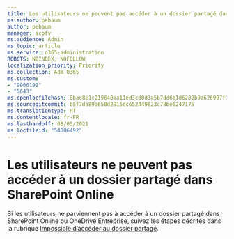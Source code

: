 ```yaml
---
title: Les utilisateurs ne peuvent pas accéder à un dossier partagé dans SharePoint Online
ms.author: pebaum
author: pebaum
manager: scotv
ms.audience: Admin
ms.topic: article
ms.service: o365-administration
ROBOTS: NOINDEX, NOFOLLOW
localization_priority: Priority
ms.collection: Adm_O365
ms.custom:
- "9000192"
- "5643"
ms.openlocfilehash: 8bac8e1c219640aa11ed3cd0d3a5b7dd6b1d6282b9a626997f18431b037d2cdb
ms.sourcegitcommit: b5f7da89a650d2915dc652449623c78be6247175
ms.translationtype: HT
ms.contentlocale: fr-FR
ms.lasthandoff: 08/05/2021
ms.locfileid: "54006492"
---
```

# <a name="users-cant-access-a-shared-folder-in-sharepoint-online"></a>Les utilisateurs ne peuvent pas accéder à un dossier partagé dans SharePoint Online

Si les utilisateurs ne parviennent pas à accéder à un dossier partagé dans SharePoint Online ou OneDrive Entreprise, suivez les étapes décrites dans la rubrique [Impossible d’accéder au dossier partagé](https://docs.microsoft.com/sharepoint/troubleshoot/sharing-and-permissions/cannot-access-shared-folder).
